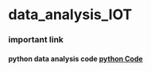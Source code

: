 # data_analysis_IOT

### important link

#### python data analysis code  [python Code](https://github.com/gourangasatapathyvit/data_analysis_IOT/blob/main/iot.ipynb)
